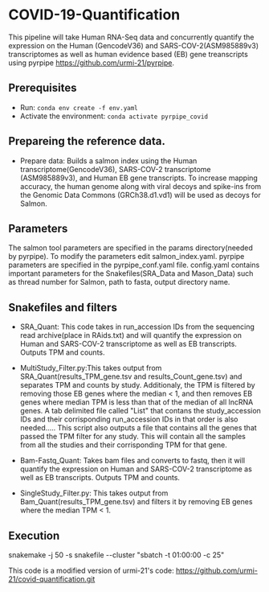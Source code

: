 # COVID-19-Quantification
This pipeline will take Human RNA-Seq data and concurrently quantify the expression on the Human (GencodeV36) and SARS-COV-2(ASM985889v3) transcriptomes as well as human evidence based (EB) gene treanscripts using pyrpipe https://github.com/urmi-21/pyrpipe.

## Prerequisites
* Run: `conda env create -f env.yaml`
* Activate the environment: `conda activate pyrpipe_covid`


## Prepareing the reference data. 
* Prepare data: Builds a salmon index using the Human transcriptome(GencodeV36), SARS-COV-2 transcriptome (ASM985889v3), and Human EB gene transcripts. To increase mapping accuracy, the human genome along with viral decoys and spike-ins from the Genomic Data Commons (GRCh38.d1.vd1) will be used as decoys for Salmon.


## Parameters
The salmon tool parameters are specified in the params directory(needed by pyrpipe). To modify the parameters edit salmon_index.yaml. pyrpipe parameters are specified in the pyrpipe_conf.yaml file. config.yaml contains important parameters for the Snakefiles(SRA_Data and Mason_Data) such as thread number for Salmon, path to fasta, output directory name. 


## Snakefiles and filters
* SRA_Quant: This code takes in run_accession IDs from the sequencing read archive(place in RAids.txt) and will quantify the expression on Human and SARS-COV-2 transcriptome as well as EB transcripts. Outputs TPM and counts. 

* MultiStudy_Filter.py:This takes output from SRA_Quant(results_TPM_gene.tsv and results_Count_gene.tsv) and separates TPM and counts by study. Additionaly, the TPM is filtered by removing those EB genes where the median < 1, and then removes EB genes where median TPM is less than that of the median of all lncRNA genes. A tab delimited file called "List" that contans the study_accession IDs and their corrisponding run_accession IDs in that order is also needed..... This script also outputs a file that contains all the genes that passed the TPM filter for any study. This will contain all the samples from all the studies and their corrisponding TPM for that gene. 
 
* Bam-Fastq_Quant: Takes bam files and converts to fastq, then it will quantify the expression on Human and SARS-COV-2 transcriptome as well as EB transcripts. Outputs TPM and counts.

* SingleStudy_Filter.py: This takes output from Bam_Quant(results_TPM_gene.tsv) and filters it by removing EB genes where the median TPM < 1.  


## Execution 
snakemake -j 50 -s snakefile --cluster "sbatch -t 01:00:00 -c 25"



This code is a modified version of urmi-21's code: https://github.com/urmi-21/covid-quantification.git






